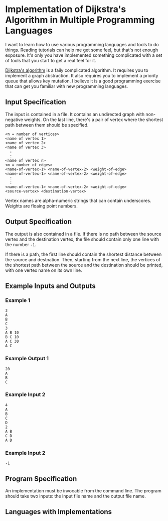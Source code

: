 # Implementation of Dijkstra's Algorithm in Multiple Programming Languages

I want to learn how to use various programming languages and tools to do things. Reading tutorials can help me get some feel, but that's not enough exposure. It's only you have implemented something complicated with a set of tools that you start to get a real feel for it.

[Dijkstra's algorithm](https://en.wikipedia.org/wiki/Dijkstra%27s_algorithm) is a faily complicated algorithm. It requires you to implement a graph abstraction. It also requires you to implement a priority queue that allows key mutation. I believe it is a good programming exercise that can get you familiar with new programming languages.

## Input Specification

The input is contained in a file. It contains an undirected graph with non-negative weights. On the last line, there's a pair of vertex where the shortest path between them should be specified.

```
<n = number of vertices>
<name of vertex 1>
<name of vertex 2>
<name of vertex 3>
  :
  :
<name of vertex n>
<m = number of edges>
<name-of-vertex-1> <name-of-vertex-2> <weight-of-edge>
<name-of-vertex-1> <name-of-vertex-2> <weight-of-edge>
  :
  :
<name-of-vertex-1> <name-of-vertex-2> <weight-of-edge>
<source-vertex> <destination-vertex>
```

Vertex names are alpha-numeric strings that can contain underscores. Weights are floaing point numbers.

## Output Specification

The output is also contained in a file. If there is no path between the source vertex and the destination vertex, the file should contain only one line with the number ``-1``.

If there is a path, the first line should contain the shortest distance between the source and destnation. Then, starting from the next line, the vertices of the shortest path between the source and the destination should be printed, with one vertex name on its own line.

## Example Inputs and Outputs

### Example 1
```
3
A
B
C
3
A B 10
B C 10
A C 30
A C
```

### Example Output 1
```
20
A
B
C
```

### Example Input 2
```
4
A
B
C
D
2
A B
C D
A D
```

### Example Input 2
```
-1
```

## Program Specification

An implementation must be invocable from the command line. The program should take two inputs: the input file name and the output file name.

## Languages with Implementations

